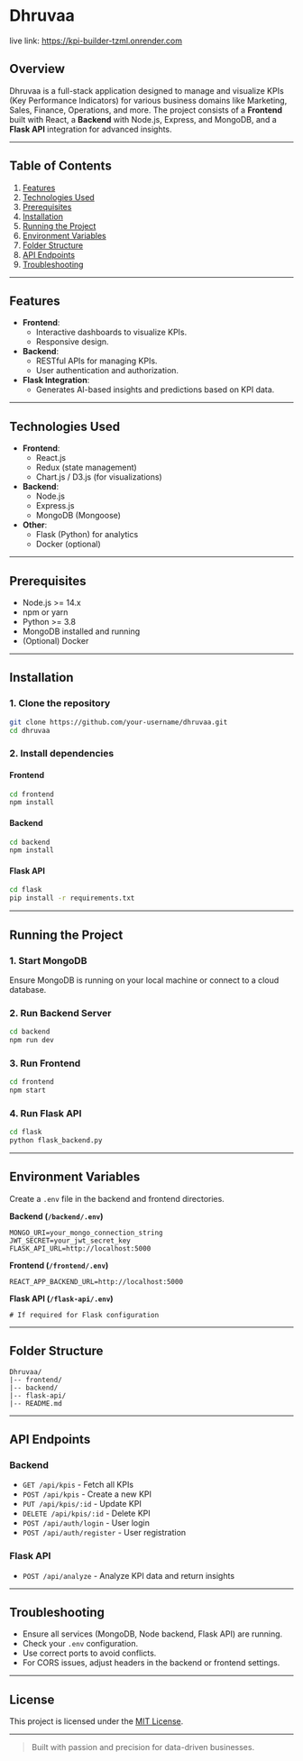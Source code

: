 # Dhruvaa

live link: https://kpi-builder-tzml.onrender.com

## Overview
Dhruvaa is a full-stack application designed to manage and visualize KPIs (Key Performance Indicators) for various business domains like Marketing, Sales, Finance, Operations, and more.
The project consists of a **Frontend** built with React, a **Backend** with Node.js, Express, and MongoDB, and a **Flask API** integration for advanced insights.

---

## Table of Contents
1. [Features](#features)
2. [Technologies Used](#technologies-used)
3. [Prerequisites](#prerequisites)
4. [Installation](#installation)
5. [Running the Project](#running-the-project)
6. [Environment Variables](#environment-variables)
7. [Folder Structure](#folder-structure)
8. [API Endpoints](#api-endpoints)
9. [Troubleshooting](#troubleshooting)

---

## Features
- **Frontend**:
  - Interactive dashboards to visualize KPIs.
  - Responsive design.
- **Backend**:
  - RESTful APIs for managing KPIs.
  - User authentication and authorization.
- **Flask Integration**:
  - Generates AI-based insights and predictions based on KPI data.

---

## Technologies Used
- **Frontend**:
  - React.js
  - Redux (state management)
  - Chart.js / D3.js (for visualizations)
- **Backend**:
  - Node.js
  - Express.js
  - MongoDB (Mongoose)
- **Other**:
  - Flask (Python) for analytics
  - Docker (optional)

---

## Prerequisites
- Node.js >= 14.x
- npm or yarn
- Python >= 3.8
- MongoDB installed and running
- (Optional) Docker

---

## Installation

### 1. Clone the repository
```bash
git clone https://github.com/your-username/dhruvaa.git
cd dhruvaa
```

### 2. Install dependencies
#### Frontend
```bash
cd frontend
npm install
```

#### Backend
```bash
cd backend
npm install
```

#### Flask API
```bash
cd flask
pip install -r requirements.txt
```

---

## Running the Project

### 1. Start MongoDB
Ensure MongoDB is running on your local machine or connect to a cloud database.

### 2. Run Backend Server
```bash
cd backend
npm run dev
```

### 3. Run Frontend
```bash
cd frontend
npm start
```

### 4. Run Flask API
```bash
cd flask
python flask_backend.py
```

---

## Environment Variables

Create a `.env` file in the backend and frontend directories.

**Backend (`/backend/.env`)**
```
MONGO_URI=your_mongo_connection_string
JWT_SECRET=your_jwt_secret_key
FLASK_API_URL=http://localhost:5000
```

**Frontend (`/frontend/.env`)**
```
REACT_APP_BACKEND_URL=http://localhost:5000
```

**Flask API (`/flask-api/.env`)**
```
# If required for Flask configuration
```

---

## Folder Structure
```
Dhruvaa/
|-- frontend/
|-- backend/
|-- flask-api/
|-- README.md
```

---

## API Endpoints

### Backend
- `GET /api/kpis` - Fetch all KPIs
- `POST /api/kpis` - Create a new KPI
- `PUT /api/kpis/:id` - Update KPI
- `DELETE /api/kpis/:id` - Delete KPI
- `POST /api/auth/login` - User login
- `POST /api/auth/register` - User registration

### Flask API
- `POST /api/analyze` - Analyze KPI data and return insights

---

## Troubleshooting
- Ensure all services (MongoDB, Node backend, Flask API) are running.
- Check your `.env` configuration.
- Use correct ports to avoid conflicts.
- For CORS issues, adjust headers in the backend or frontend settings.

---

## License
This project is licensed under the [MIT License](LICENSE).

---

> Built with passion and precision for data-driven businesses.

